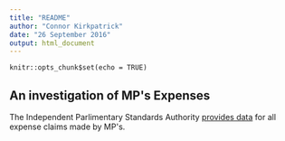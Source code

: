 ```yaml
---
title: "README"
author: "Connor Kirkpatrick"
date: "26 September 2016"
output: html_document
---
```


```{r setup, include=FALSE}
knitr::opts_chunk$set(echo = TRUE)
```

## An investigation of MP's Expenses

The Independent Parlimentary Standards Authority [provides data](http://www.parliamentary-standards.org.uk/DataDownloads.aspx) for all expense claims made by MP's.


